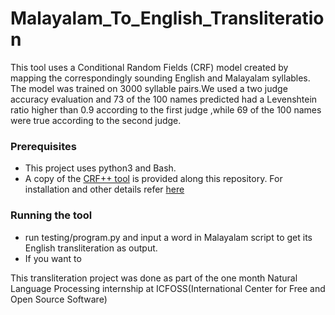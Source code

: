 # Malayalam_To_English_Transliteration

This tool uses a Conditional Random Fields (CRF) model created by mapping the
correspondingly sounding English and Malayalam syllables. The model was trained on 3000 syllable pairs.We used a two judge accuracy evaluation and 73 of the 100 names predicted had a Levenshtein ratio higher than 0.9 according to the first judge ,while  69 of the 100 names were true according to the second judge.

### Prerequisites
* This project uses python3 and Bash.
* A copy of the [CRF++ tool](https://taku910.github.io/crfpp/) is provided along this repository. For installation and other details refer [here](https://taku910.github.io/crfpp/#install)  
### Running the tool
* run testing/program.py and input a word in Malayalam script to get its English transliteration as output.
* If you want to  

This transliteration project was done as part of the one month Natural Language Processing internship at ICFOSS(International Center for Free and Open Source Software) 
